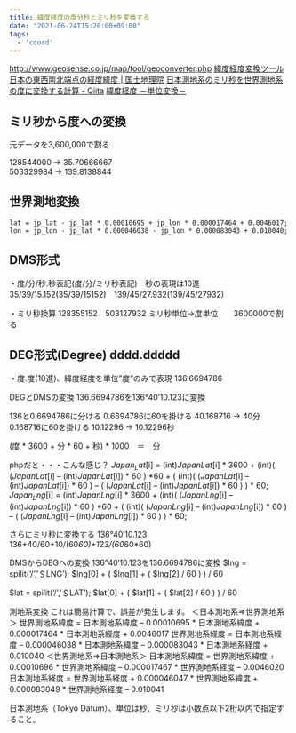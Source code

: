 ```yaml
---
title: 緯度経度の度分秒とミリ秒を変換する
date: "2021-06-24T15:20:00+09:00"
tags:
  - 'coord'
---
```


http://www.geosense.co.jp/map/tool/geoconverter.php
[緯度経度変換ツール](https://www.ipentec.com/utils/LatLongPlot/LatLongConvert.aspx)
[日本の東西南北端点の経度緯度 | 国土地理院](https://www.gsi.go.jp/KOKUJYOHO/center.htm)
[日本測地系のミリ秒を世界測地系の度に変換する計算 - Qiita](https://qiita.com/wildspin/items/02ef89f762d97965337c)
[緯度経度 －単位変換－](http://jkl.sakura.ne.jp/labs/archives/27)


## ミリ秒から度への変換

元データを3,600,000で割る

128544000 -> 35.70666667  
503329984 -> 139.8138844

## 世界測地変換
 
```
lat = jp_lat - jp_lat * 0.00010695 + jp_lon * 0.000017464 + 0.0046017;
lon = jp_lon - jp_lat * 0.000046038 - jp_lon * 0.000083043 + 0.010040;
```


## DMS形式

・度/分/秒.秒表記(度/分/ミリ秒表記)　秒の表現は10進
35/39/15.152(35/39/15152)　139/45/27.932(139/45/27932)

・ミリ秒換算
128355152　503127932
ミリ秒単位→度単位　　3600000で割る

## DEG形式(Degree) dddd.ddddd

・度.度(10進)、緯度経度を単位”度”のみで表現
136.6694786

DEGとDMSの変換
136.6694786を136°40′10.123に変換

136と0.6694786に分ける
0.6694786に60を掛ける
40.168716 → 40分
0.168716に60を掛ける
10.12296 → 10.12296秒

(度 * 3600 + 分 * 60 + 秒) * 1000　＝　分

phpだと・・・こんな感じ？
$Japan_Lat[$i] = (int)$JapanLat[$i] * 3600 + (int)( ($JapanLat[$i] – (int)$JapanLat[$i]) * 60 ) *60 + ( (int)( ($JapanLat[$i] – (int)$JapanLat[$i]) * 60 ) – ( ($JapanLat[$i] – (int)$JapanLat[$i]) * 60 ) ) * 60;
$Japan_Lng[$i] = (int)$JapanLng[$i] * 3600 + (int)( ($JapanLng[$i] – (int)$JapanLng[$i]) * 60 ) *60 + ( (int)( ($JapanLng[$i] – (int)$JapanLng[$i]) * 60 ) – ( ($JapanLng[$i] – (int)$JapanLng[$i]) * 60 ) ) * 60;

さらにミリ秒に変換する
136°40′10.123
136+40/60+10/(60*60)+123/(60*60*60)

DMSからDEGへの変換
136°40′10.123を136.6694786に変換
$lng = spilit(‘/’,’＄LNG’);
$lng[0] + ( $lng[1] + ( $lng[2] / 60 ) ) / 60

$lat = spilit(‘/’,’＄LAT’);
$lat[0] + ( $lat[1] + ( $lat[2] / 60 ) ) / 60

測地系変換 これは簡易計算で、誤差が発生します。
＜日本測地系⇒世界測地系＞
世界測地系緯度 = 日本測地系緯度 – 0.00010695 * 日本測地系緯度 + 0.000017464 * 日本測地系経度 + 0.0046017
世界測地系経度 = 日本測地系経度 – 0.000046038 * 日本測地系緯度 – 0.000083043 * 日本測地系経度 + 0.010040
＜世界測地系⇒日本測地系＞
日本測地系緯度 = 世界測地系緯度 + 0.00010696 * 世界測地系緯度 – 0.000017467 * 世界測地系経度 – 0.0046020
日本測地系経度 = 世界測地系経度 + 0.000046047 * 世界測地系緯度 + 0.000083049 * 世界測地系経度 – 0.010041

日本測地系（Tokyo Datum）、単位は秒、ミリ秒は小数点以下2桁以内で指定すること。
